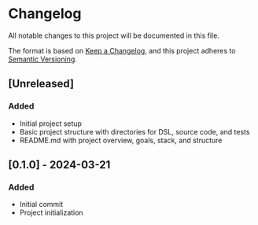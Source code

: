 # Changelog

All notable changes to this project will be documented in this file.

The format is based on [Keep a Changelog](https://keepachangelog.com/en/1.0.0/),
and this project adheres to [Semantic Versioning](https://semver.org/spec/v2.0.0.html).

## [Unreleased]

### Added
- Initial project setup
- Basic project structure with directories for DSL, source code, and tests
- README.md with project overview, goals, stack, and structure

## [0.1.0] - 2024-03-21

### Added
- Initial commit
- Project initialization 